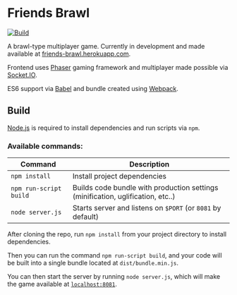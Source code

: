 # Friends Brawl

[![Build](https://circleci.com/gh/fredericojordan/friends-brawl.svg?style=svg)](https://circleci.com/gh/fredericojordan/friends-brawl)

A brawl-type multiplayer game. Currently in development and made available at
[friends-brawl.herokuapp.com](http://friends-brawl.herokuapp.com/).

Frontend uses [Phaser](https://phaser.io/phaser3) gaming framework and multiplayer made possible via
[Socket.IO](https://socket.io/).

ES6 support via [Babel](https://babeljs.io/) and bundle created using [Webpack](https://webpack.js.org/).

## Build

[Node.js](https://nodejs.org) is required to install dependencies and run scripts via `npm`.

### Available commands:

| Command                | Description                                                                     |
|------------------------|---------------------------------------------------------------------------------|
| `npm install`          | Install project dependencies                                                    |
| `npm run-script build` | Builds code bundle with production settings (minification, uglification, etc..) |
| `node server.js`       | Starts server and listens on `$PORT` (or `8081` by default)                     |

After cloning the repo, run `npm install` from your project directory to install dependencies.

Then you can run the command `npm run-script build`, and your code will be built into a single bundle
located at  `dist/bundle.min.js`.

You can then start the server by running `node server.js`, which will make the game
available at [`localhost:8081`](http://localhost:8081).

